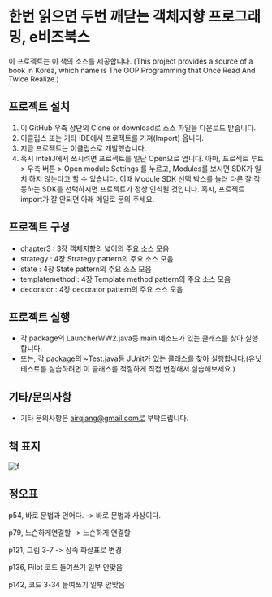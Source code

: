# 한번 읽으면 두번 깨닫는 객체지향 프로그래밍, e비즈북스

이 프로젝트는 이 책의 소스를 제공합니다. (This project provides a source of a book in Korea, which name is The OOP Programming that Once Read And Twice Realize.)

## 프로젝트 설치
1. 이 GitHub 우측 상단의 Clone or download로 소스 파일을 다운로드 받습니다.
2. 이클립스 또는 기타 IDE에서 프로젝트를 가져(Import) 옵니다. 
3. 지금 프로젝트는 이클립스로 개발했습니다.
4. 혹시 InteliJ에서 쓰시려면 프로젝트를 일단 Open으로 엽니다.
아마, 프로젝트 루트 > 우측 버튼 > Open module Settings 를 누르고,
Modules를 보시면 SDK가 일치 하지 않는다고 할 수 있습니다.
이때 Module SDK 선택 박스를 눌러 다른 잘 작동하는 SDK를 선택하시면 프로젝트가 정상 인식될 것입니다.
혹시, 프로젝트 import가 잘 안되면 아래 메일로 문의 주세요.

## 프로젝트 구성
* chapter3 : 3장 객체지향의 넓이의 주요 소스 모음
* strategy : 4장 Strategy pattern의 주요 소스 모음
* state : 4장 State pattern의 주요 소스 모음
* templatemethod : 4장 Template method pattern의 주요 소스 모음
* decorator : 4장 decorator pattern의 주요 소스 모음

## 프로젝트 실행
* 각 package의 LauncherWW2.java등 main 메소드가 있는 클래스를 찾아 실행합니다.
* 또는, 각 package의 ~Test.java등 JUnit가 있는 클래스를 찾아 실행합니다.(유닛 테스트를 실습하려면 이 클래스를 적절하게 직접 변경해서 실습해보세요.)

## 기타/문의사항
* 기타 문의사항은 airqjang@gmail.com로 부탁드립니다.

## 책 표지
![f](https://user-images.githubusercontent.com/11452935/51438922-2c2a1a00-1cf6-11e9-8ae4-3308ba0b95c2.jpg)

## 정오표
p54, 바로 문법과 언어다.
-> 바로 문법과 사상이다.

p79, 느슨하게연결할
-> 느슨하게 연결할

p121, 그림 3-7
-> 상속 화살표로 변경

p136, Pilot 코드 들여쓰기 일부 안맞음

p142, 코드 3-34 들여쓰기 일부 안맞음
